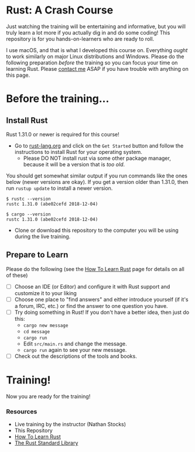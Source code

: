 # Rust: A Crash Course

Just watching the training will be entertaining and informative, but you will truly learn a lot more if you actually
dig in and do some coding!  This repository is for you hands-on-learners who are ready to roll.

I use macOS, and that is what I developed this course on.  Everything _ought_ to work similarly on major Linux
distributions and Windows. Please do the following preparation _before_ the training so you can focus your time on
learning Rust.  Please [contact me](mailto:nathan.stocks@gmail.com) ASAP if you have trouble with anything on this page.


# Before the training...

## Install Rust

Rust 1.31.0 or newer is required for this course!

- Go to [rust-lang.org](https://rust-lang.org) and click on the `Get Started`
   button and follow the instructions to install Rust for your operating system.
   - Please DO NOT install rust via some other package manager, because it will be a version that is _too old_.

You should get somewhat similar output if you run commands like the ones below (newer versions are okay).  If you get a
version older than 1.31.0, then run `rustup update` to install a newer version.

```shell
$ rustc --version
rustc 1.31.0 (abe02cefd 2018-12-04)

$ cargo --version
rustc 1.31.0 (abe02cefd 2018-12-04)
```

- Clone or download this repository to the computer you will be using during the live training.

## Prepare to Learn

Please do the following (see the [How To Learn Rust](https://github.com/CleanCut/rust_a_crash_course/blob/master/HowToLearnRust.md)
page for details on all of these)
- [ ] Choose an IDE (or Editor) and configure it with Rust support and customize it to your liking
- [ ] Choose one place to "find answers" and either introduce yourself (if it's a forum, IRC, etc.) or find the answer
      to one question you have.
- [ ] Try doing something in Rust!  If you don't have a better idea, then just do this:
  - `cargo new message`
  - `cd message`
  - `cargo run`
  - Edit `src/main.rs` and change the message.
  - `cargo run` again to see your new message.
- [ ] Check out the descriptions of the tools and books.

# Training!

Now you are ready for the training!  

### Resources

- Live training by the instructor (Nathan Stocks)
- This Repository
- [How To Learn Rust](https://github.com/CleanCut/rusty_a_crash_course/blob/master/HowToLearnRust.md)
- [The Rust Standard Library](https://doc.rust-lang.org/std/)

